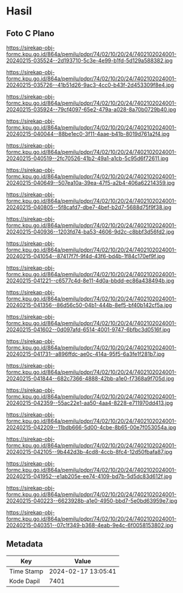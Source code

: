 # Hasil

## Foto C Plano

https://sirekap-obj-formc.kpu.go.id/864a/pemilu/pdpr/74/02/10/20/24/7402102024001-20240215-035524--2d193710-5c3e-4e99-b1fd-5d129a588382.jpg

https://sirekap-obj-formc.kpu.go.id/864a/pemilu/pdpr/74/02/10/20/24/7402102024001-20240215-035726--41b51d26-9ac3-4cc0-b43f-2d453309f8e4.jpg

https://sirekap-obj-formc.kpu.go.id/864a/pemilu/pdpr/74/02/10/20/24/7402102024001-20240215-035924--79cf4097-65e2-479a-a028-8a70b0729b40.jpg

https://sirekap-obj-formc.kpu.go.id/864a/pemilu/pdpr/74/02/10/20/24/7402102024001-20240215-040044--88be1ec0-3f11-4aae-b41b-8019d761a2f4.jpg

https://sirekap-obj-formc.kpu.go.id/864a/pemilu/pdpr/74/02/10/20/24/7402102024001-20240215-040519--2fc70526-41b2-49a1-a1cb-5c95d6f72611.jpg

https://sirekap-obj-formc.kpu.go.id/864a/pemilu/pdpr/74/02/10/20/24/7402102024001-20240215-040649--507ea10a-39ea-47f5-a2b4-406a62214359.jpg

https://sirekap-obj-formc.kpu.go.id/864a/pemilu/pdpr/74/02/10/20/24/7402102024001-20240215-040805--5f8cafd7-dbe7-4bef-b2d7-5688d75f9f38.jpg

https://sirekap-obj-formc.kpu.go.id/864a/pemilu/pdpr/74/02/10/20/24/7402102024001-20240215-040936--1203fd74-ba53-4606-9d2c-c8bbf3d56fd2.jpg

https://sirekap-obj-formc.kpu.go.id/864a/pemilu/pdpr/74/02/10/20/24/7402102024001-20240215-041054--87417f7f-9f4d-43f6-bd4b-1f84c170ef9f.jpg

https://sirekap-obj-formc.kpu.go.id/864a/pemilu/pdpr/74/02/10/20/24/7402102024001-20240215-041221--c6577c4d-8e11-4d0a-bbdd-ec86a438494b.jpg

https://sirekap-obj-formc.kpu.go.id/864a/pemilu/pdpr/74/02/10/20/24/7402102024001-20240215-041356--86d56c50-04b1-444b-8ef5-bf40b142cf5a.jpg

https://sirekap-obj-formc.kpu.go.id/864a/pemilu/pdpr/74/02/10/20/24/7402102024001-20240215-041602--0d097afd-6514-4001-9747-6bfbc3d0516f.jpg

https://sirekap-obj-formc.kpu.go.id/864a/pemilu/pdpr/74/02/10/20/24/7402102024001-20240215-041731--a896ffdc-ae0c-414a-95f5-6a3fe1f281b7.jpg

https://sirekap-obj-formc.kpu.go.id/864a/pemilu/pdpr/74/02/10/20/24/7402102024001-20240215-041844--682c7366-4888-42bb-a1e0-f7368a9f705d.jpg

https://sirekap-obj-formc.kpu.go.id/864a/pemilu/pdpr/74/02/10/20/24/7402102024001-20240215-042359--55ac22e1-aa50-4aa4-8228-e711970dd413.jpg

https://sirekap-obj-formc.kpu.go.id/864a/pemilu/pdpr/74/02/10/20/24/7402102024001-20240215-042209--11bdb666-5d00-4cbe-8b65-00e7f053054a.jpg

https://sirekap-obj-formc.kpu.go.id/864a/pemilu/pdpr/74/02/10/20/24/7402102024001-20240215-042105--9b442d3b-4cd8-4ccb-8fc4-12d50fbafa87.jpg

https://sirekap-obj-formc.kpu.go.id/864a/pemilu/pdpr/74/02/10/20/24/7402102024001-20240215-041952--e1ab205e-ee74-4109-bd7b-5d5dc83d612f.jpg

https://sirekap-obj-formc.kpu.go.id/864a/pemilu/pdpr/74/02/10/20/24/7402102024001-20240215-040223--6623928b-a1e0-4950-bbd7-5e0bd63959e7.jpg

https://sirekap-obj-formc.kpu.go.id/864a/pemilu/pdpr/74/02/10/20/24/7402102024001-20240215-040351--07c1f349-b368-4eab-9e4c-6f0058153802.jpg


## Metadata

| Key        | Value               |
| ---------- | ------------------- |
| Time Stamp | 2024-02-17 13:05:41 |
| Kode Dapil | 7401                |



